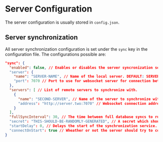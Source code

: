 # Server Configuration

The server configuration is usually stored in `config.json`.

## Server synchronization

All server synchronization configuration is set under the `sync` key in the configuration file. The configurations
possible are:

```json
"sync": {
  "enabled": false, // Enables or disables the server syncronization service. DEFAULT: false
  "server": {
    "name": "SERVER-NAME", // Name of the local server. DEFAULT: SERVER-NAME
    "port": 7070 // Port to use for websocket server for connection between servers. DEFAULT: 7070
  },
  "servers": [ // List of remote servers to synchronize with.
    {
      "name": "SECOND-SERVER", // Name of the server to synchronize with. DEFAULT: SECOND-SERVER
      "address": "http://server.two:7070" // Websocket connection address. DEFAULT: http://server.two:7070
    }
  ],
  "fullSyncInterval": 30, // The time between full database syncs to run during runtime. Zero to disable. UNIT: min DEFAULT: 30
  "secret": "THIS-SHOULD-BE-RANDOMLY-GENERATED", // A secret which should be shared between all servers. This should be generated using a tool such as: https://www.random.org/strings/?num=5&len=20&digits=on&upperalpha=on&loweralpha=on&format=plain
  "startDelay": 0, // Delays the start of the synchronization service. Used for development. UNIT: ms DEFAULT: 0
  "connectOnStart": true // Wheather or not the server should try to connect to remote servers on start. Used for development. This should be left on 'true' in almost all cases. DEFAULT: true
}
```

